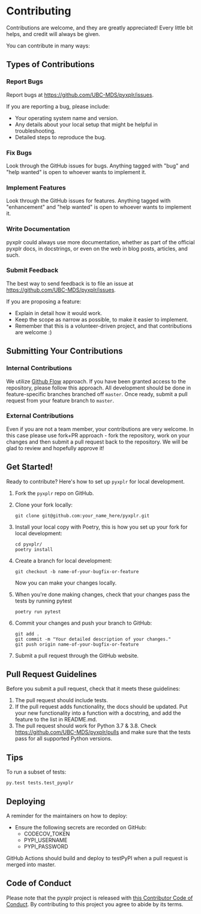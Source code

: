 # Contributing

Contributions are welcome, and they are greatly appreciated! Every little bit helps, and credit will always be given.

You can contribute in many ways:

## Types of Contributions

### Report Bugs

Report bugs at https://github.com/UBC-MDS/pyxplr/issues.

If you are reporting a bug, please include:

* Your operating system name and version.
* Any details about your local setup that might be helpful in troubleshooting.
* Detailed steps to reproduce the bug.

### Fix Bugs

Look through the GitHub issues for bugs. Anything tagged with "bug" and "help
wanted" is open to whoever wants to implement it.

### Implement Features

Look through the GitHub issues for features. Anything tagged with "enhancement"
and "help wanted" is open to whoever wants to implement it.

### Write Documentation

pyxplr could always use more documentation, whether as part of the
official pyxplr docs, in docstrings, or even on the web in blog posts,
articles, and such.

### Submit Feedback

The best way to send feedback is to file an issue at https://github.com/UBC-MDS/pyxplr/issues.

If you are proposing a feature:

* Explain in detail how it would work.
* Keep the scope as narrow as possible, to make it easier to implement.
* Remember that this is a volunteer-driven project, and that contributions
  are welcome :)
  
## Submitting Your Contributions

### Internal Contributions

We utilize [Github Flow](https://guides.github.com/introduction/flow/) approach. If you have been granted access to the repository, please follow this approach. All development should be done in feature-specific branches branched off `master`. Once ready, submit a pull request from your feature branch to `master`.

### External Contributions  

Even if you are not a team member, your contributions are very welcome. In this case please use fork+PR approach - fork the repository, work on your changes and then submit a pull request back to the repository. We will be glad to review and hopefully approve it!

## Get Started!

Ready to contribute? Here's how to set up `pyxplr` for local development.

1. Fork the `pyxplr` repo on GitHub.

2. Clone your fork locally:

	```
	git clone git@github.com:your_name_here/pyxplr.git
	```

3. Install your local copy with Poetry, this is how you set up your fork for local development:

	```
	cd pyxplr/
	poetry install
	```

4. Create a branch for local development:

	```
	git checkout -b name-of-your-bugfix-or-feature
	```

   	Now you can make your changes locally.

5. When you're done making changes, check that your changes pass the tests by running pytest

	```
	poetry run pytest
	```

6. Commit your changes and push your branch to GitHub:

	```
	git add .
	git commit -m "Your detailed description of your changes."
	git push origin name-of-your-bugfix-or-feature
	```

7. Submit a pull request through the GitHub website.

## Pull Request Guidelines

Before you submit a pull request, check that it meets these guidelines:

1. The pull request should include tests.
2. If the pull request adds functionality, the docs should be updated. Put
   your new functionality into a function with a docstring, and add the
   feature to the list in README.md.
3. The pull request should work for Python 3.7 & 3.8. Check https://github.com/UBC-MDS/pyxplr/pulls and make sure that the tests pass for all supported Python versions.

## Tips

To run a subset of tests:

```
py.test tests.test_pyxplr
```

## Deploying

A reminder for the maintainers on how to deploy:

- Ensure the following secrets are recorded on GitHub:
	- CODECOV_TOKEN	
	- PYPI_USERNAME
 	- PYPI_PASSWORD	

 GitHub Actions should build and deploy to testPyPI when a pull request is merged into master.

## Code of Conduct

Please note that the pyxplr project is released with [this Contributor Code of Conduct](CONDUCT.md). By contributing to this project you agree to abide by its terms.
